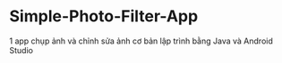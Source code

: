 # Simple-Photo-Filter-App
1 app chụp ảnh và chỉnh sửa ảnh cơ bản lập trình bằng Java và Android Studio

